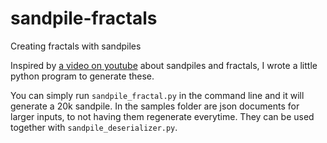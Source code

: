 # sandpile-fractals
Creating fractals with sandpiles

Inspired by [a video on youtube](https://www.youtube.com/watch?v=1MtEUErz7Gg&t=824s) about sandpiles and fractals, I wrote a little python program to generate these.

You can simply run ``sandpile_fractal.py`` in the command line and it will generate a 20k sandpile. In the samples folder are json documents for larger inputs, to not having them regenerate everytime. They can be used together with ``sandpile_deserializer.py``.
